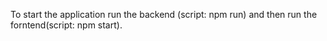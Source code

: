 To start the application run the backend (script: npm run) and then run the forntend(script: npm start).
